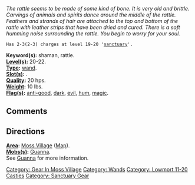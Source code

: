 *The rattle seems to be made of some kind of bone. It is very old and
brittle. Carvings of animals and spirits dance around the middle of the
rattle. Feathers and strands of hair are attached to the top and bottom
of the rattle with leather strips that have been dried and cured. There
is a soft humming noise surrounding the rattle. You begin to worry for
your soul.*

`Has 2-3(2-3) charges at level 19-20 '`[`sanctuary`](Sanctuary.md "wikilink")`'.`

**Keyword(s):** shaman, rattle.  
**[Level(s)](Object_Level.md "wikilink"):** 20-22.  
**[Type](:Category:_Object_Types.md "wikilink"):**
[wand](:Category:_Wands.md "wikilink").  
**[Slot(s)](Object_Slots.md "wikilink"):** <held>.  
**[Quality](Object_Quality.md "wikilink"):** 20 hps.  
**[Weight](Object_Weight.md "wikilink"):** 10 lbs.  
**[Flag(s)](:Category:_Object_Flags.md "wikilink"):**
[anti-good](Anti-Good_Flag.md "wikilink"),
[dark](Dark_Flag.md "wikilink"), [evil](Evil_Flag.md "wikilink"),
[hum](Hum_Flag.md "wikilink"), [magic](Magic_Flag.md "wikilink").  

## Comments

## Directions

**[Area](:Category:_Areas.md "wikilink"):** [Moss
Village](:Category:_Moss_Village.md "wikilink")
([Map](Moss_Village_Map.md "wikilink")).  
**[Mobs(s)](:Category:_Mobs.md "wikilink"):**
[Guanna](Guanna.md "wikilink").  
See [Guanna](Guanna.md "wikilink") for more information.

[Category: Gear In Moss
Village](Category:_Gear_In_Moss_Village "wikilink") [Category:
Wands](Category:_Wands "wikilink") [Category: Lowmort 11-20
Casties](Category:_Lowmort_11-20_Casties "wikilink") [Category:
Sanctuary Gear](Category:_Sanctuary_Gear "wikilink")
